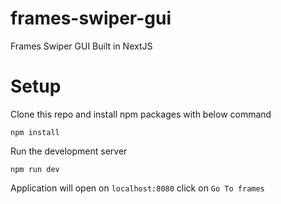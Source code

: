 # frames-swiper-gui
Frames Swiper GUI Built in NextJS

# Setup
Clone this repo and install npm packages with below command

`npm install`

Run the development server

`npm run dev`

Application will open on `localhost:8080` click on `Go To frames`

